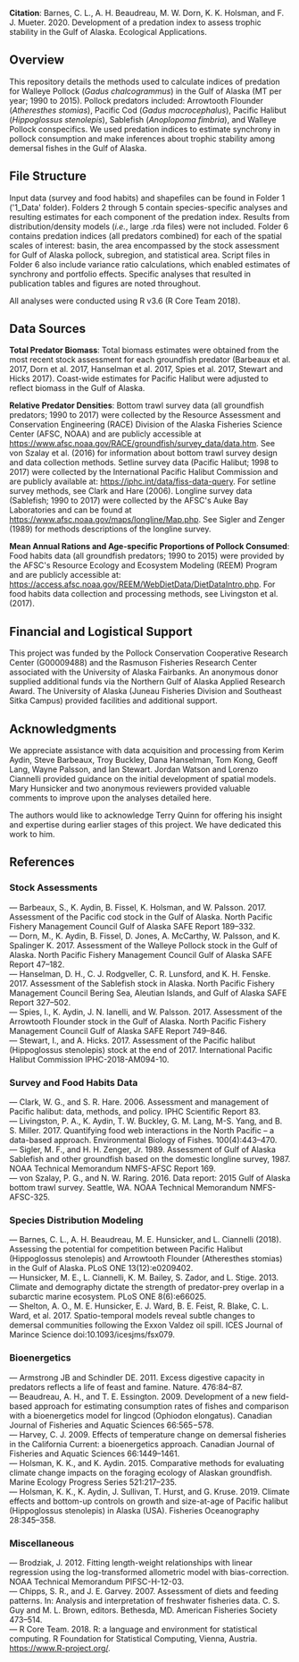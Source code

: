 <b> Citation</b>: Barnes, C. L., A. H. Beaudreau, M. W. Dorn, K. K. Holsman, and F. J. Mueter. 2020. Development of a predation index to assess trophic stability in the Gulf of Alaska. Ecological Applications. 

## Overview
This repository details the methods used to calculate indices of predation for Walleye Pollock (<i>Gadus chalcogrammus</i>) in the Gulf of Alaska (MT per year; 1990 to 2015). Pollock predators included: Arrowtooth Flounder (<i>Atheresthes stomias</i>), Pacific Cod (<i>Gadus macrocephalus</i>), Pacific Halibut (<i>Hippoglossus stenolepis</i>), Sablefish (<i>Anoplopoma fimbria</i>), and Walleye Pollock conspecifics. We used predation indices to estimate synchrony in pollock consumption and make inferences about trophic stability among demersal fishes in the Gulf of Alaska.

## File Structure
Input data (survey and food habits) and shapefiles can be found in Folder 1 ('1_Data' folder). Folders 2 through 5 contain species-specific analyses and resulting estimates for each component of the predation index. Results from distribution/density models (<i>i.e.</i>, large .rda files) were not included. Folder 6 contains predation indices (all predators combined) for each of the spatial scales of interest: basin, the area encompassed by the stock assessment for Gulf of Alaska pollock, subregion, and statistical area. Script files in Folder 6 also include variance ratio calculations, which enabled estimates of synchrony and portfolio effects. Specific analyses that resulted in publication tables and figures are noted throughout. 

All analyses were conducted using R v3.6 (R Core Team 2018).

## Data Sources
<b>Total Predator Biomass</b>: Total biomass estimates were obtained from the most recent stock assessment for each groundfish predator (Barbeaux et al. 2017, Dorn et al. 2017, Hanselman et al. 2017, Spies et al. 2017, Stewart and Hicks 2017). Coast-wide estimates for Pacific Halibut were adjusted to reflect biomass in the Gulf of Alaska.

<b>Relative Predator Densities</b>: Bottom trawl survey data (all groundfish predators; 1990 to 2017) were collected by the Resource Assessment and Conservation Engineering (RACE) Division of the Alaska Fisheries Science Center (AFSC, NOAA) and are publicly accessible at https://www.afsc.noaa.gov/RACE/groundfish/survey_data/data.htm. See von Szalay et al. (2016) for information about bottom trawl survey design and data collection methods. Setline survey data (Pacific Halibut; 1998 to 2017) were collected by the International Pacific Halibut Commission and are publicly available at: https://iphc.int/data/fiss-data-query. For setline survey methods, see Clark and Hare (2006). Longline survey data (Sablefish; 1990 to 2017) were collected by the AFSC's Auke Bay Laboratories and can be found at https://www.afsc.noaa.gov/maps/longline/Map.php. See Sigler and Zenger (1989) for methods descriptions of the longline survey. 

<b>Mean Annual Rations and Age-specific Proportions of Pollock Consumed</b>: Food habits data (all groundfish predators; 1990 to 2015) were provided by the AFSC's Resource Ecology and Ecosystem Modeling (REEM) Program and are publicly accessible at: https://access.afsc.noaa.gov/REEM/WebDietData/DietDataIntro.php. For food habits data collection and processing methods, see Livingston et al. (2017).  

## Financial and Logistical Support
This project was funded by the Pollock Conservation Cooperative Research Center (G00009488) and the Rasmuson Fisheries Research Center associated with the University of Alaska Fairbanks. An anonymous donor supplied additional funds via the Northern Gulf of Alaska Applied Research Award. The University of Alaska (Juneau Fisheries Division and Southeast Sitka Campus) provided facilities and additional support. 

## Acknowledgments
We appreciate assistance with data acquisition and processing from Kerim Aydin, Steve Barbeaux, Troy Buckley, Dana Hanselman, Tom Kong, Geoff Lang, Wayne Palsson, and Ian Stewart. Jordan Watson and Lorenzo Ciannelli provided guidance on the initial development of spatial models. Mary Hunsicker and two anonymous reviewers provided valuable comments to improve upon the analyses detailed here. <br>

The authors would like to acknowledge Terry Quinn for offering his insight and expertise during earlier stages of this project. We have dedicated this work to him.

## References 

### Stock Assessments
&#8212; Barbeaux, S., K. Aydin, B. Fissel, K. Holsman, and W. Palsson. 2017. Assessment of the Pacific cod stock in the Gulf of Alaska. North Pacific Fishery Management Council Gulf of Alaska SAFE Report 189–332. <br>
&#8212; Dorn, M., K. Aydin, B. Fissel, D. Jones, A. McCarthy, W. Palsson, and K. Spalinger K. 2017. Assessment of the Walleye Pollock stock in the Gulf of Alaska. North Pacific Fishery Management Council Gulf of Alaska SAFE Report 47–182. <br>
&#8212; Hanselman, D. H., C. J. Rodgveller, C. R. Lunsford, and K. H. Fenske. 2017. Assessment of the Sablefish stock in Alaska. North Pacific Fishery Management Council Bering Sea, Aleutian Islands, and Gulf of Alaska SAFE Report 327–502. <br>
&#8212; Spies, I., K. Aydin, J. N. Ianelli, and W. Palsson. 2017. Assessment of the Arrowtooth Flounder stock in the Gulf of Alaska. North Pacific Fishery Management Council Gulf of Alaska SAFE Report 749–846. <br>
&#8212; Stewart, I., and A. Hicks. 2017. Assessment of the Pacific halibut (Hippoglossus stenolepis) stock at the end of 2017. International Pacific Halibut Commission IPHC-2018-AM094-10. <br>
### Survey and Food Habits Data
&#8212; Clark, W. G., and S. R. Hare. 2006. Assessment and management of Pacific halibut: data, methods, and policy. IPHC Scientific Report 83. <br> 
&#8212; Livingston, P. A., K. Aydin, T. W. Buckley, G. M. Lang, M-S. Yang, and B. S. Miller. 2017. Quantifying food web interactions in the North Pacific – a data-based approach. Environmental Biology of Fishes. 100(4):443–470. <br>
&#8212; Sigler, M. F., and H. H. Zenger, Jr. 1989. Assessment of Gulf of Alaska Sablefish and other groundfish based on the domestic longline survey, 1987. NOAA Technical Memorandum NMFS-AFSC Report 169. <br>
&#8212; von Szalay, P. G., and N. W. Raring. 2016. Data report: 2015 Gulf of Alaska bottom trawl survey. Seattle, WA. NOAA Technical Memorandum NMFS-AFSC-325. <br>
### Species Distribution Modeling
&#8212; Barnes, C. L., A. H. Beaudreau, M. E. Hunsicker, and L. Ciannelli (2018). Assessing the potential for competition between Pacific Halibut (Hippoglossus stenolepis) and Arrowtooth Flounder (Atheresthes stomias) in the Gulf of Alaska. PLoS ONE 13(12):e0209402. <br>
&#8212; Hunsicker, M. E., L. Ciannelli, K. M. Bailey, S. Zador, and L. Stige. 2013. Climate and demography dictate the strength of predator-prey overlap in a subarctic marine ecosystem. PLoS ONE 8(6):e66025. <br>
&#8212; Shelton, A. O., M. E. Hunsicker, E. J. Ward, B. E. Feist, R. Blake, C. L. Ward, et al. 2017. Spatio-temporal models reveal subtle changes to demersal communities following the Exxon Valdez oil spill. ICES Journal of Marince Science doi:10.1093/icesjms/fsx079. <br>
### Bioenergetics
&#8212; Armstrong JB and Schindler DE. 2011. Excess digestive capacity in predators reflects a life of feast and famine. Nature. 476:84–87. <br>
&#8212; Beaudreau, A. H., and T. E. Essington. 2009. Development of a new field-based approach for estimating consumption rates of fishes and comparison with a bioenergetics model for lingcod (Ophiodon elongatus). Canadian Journal of Fisheries and Aquatic Sciences 66:565−578. <br>
&#8212; Harvey, C. J. 2009. Effects of temperature change on demersal fisheries in the California Current: a bioenergetics approach. Canadian Journal of Fisheries and Aquatic Sciences 66:1449–1461. <br>
&#8212; Holsman, K. K., and K. Aydin. 2015. Comparative methods for evaluating climate change impacts on the foraging ecology of Alaskan groundfish. Marine Ecology Progress Series 521:217–235. <br>
&#8212; Holsman, K. K., K. Aydin, J. Sullivan, T. Hurst, and G. Kruse. 2019. Climate effects and bottom-up controls on growth and size-at-age of Pacific halibut (Hippoglossus stenolepis) in Alaska (USA). Fisheries Oceanography 28:345–358. <br>
### Miscellaneous
&#8212; Brodziak, J. 2012. Fitting length-weight relationships with linear regression using the log-transformed allometric model with bias-correction. NOAA Technical Memorandum PIFSC-H-12-03. <br>
&#8212; Chipps, S. R., and J. E. Garvey. 2007. Assessment of diets and feeding patterns. In: Analysis and interpretation of freshwater fisheries data. C. S. Guy and M. L. Brown, editors. Bethesda, MD. American Fisheries Society 473–514. <br>
&#8212; R Core Team. 2018. R: a language and environment for statistical computing. R Foundation for Statistical Computing, Vienna, Austria. https://www.R-project.org/.
